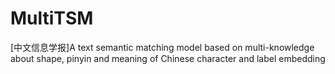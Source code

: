 # MultiTSM
[中文信息学报]A text semantic matching model based on multi-knowledge about shape, pinyin and meaning of Chinese character and label embedding
